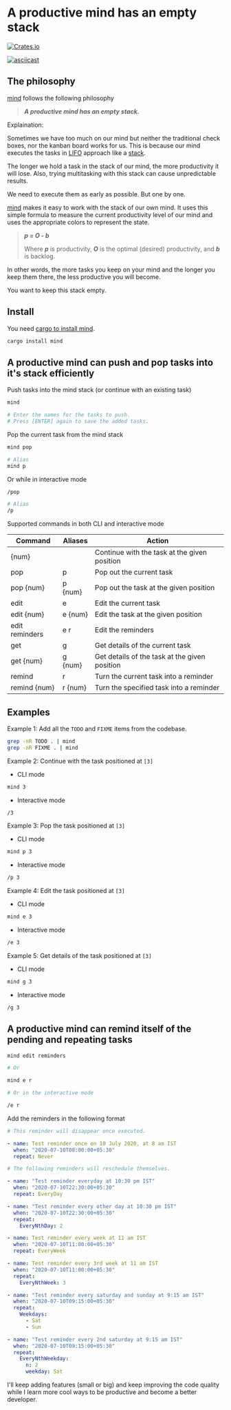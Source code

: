 A productive mind has an empty stack
===================================

[![Crates.io](https://img.shields.io/crates/v/mind.svg)](https://crates.io/crates/mind)

[![asciicast](https://asciinema.org/a/345440.svg)](https://asciinema.org/a/345440)

The philosophy
--------------

[mind](https://github.com/sayanarijit/mind) follows the following philosophy

> ***A productive mind has an empty stack.***

Explaination:

Sometimes we have too much on our mind but neither the traditional check boxes, nor
the kanban board works for us. This is because our mind executes the tasks in
[LIFO](https://en.wikipedia.org/wiki/LIFO_(education)) approach like a
[stack](https://en.wikipedia.org/wiki/Stack_(abstract_data_type)).

The longer we hold a task in the stack of our mind, the more productivity it will
lose. Also, trying multitasking with this stack can cause unpredictable results.

We need to execute them as early as possible. But one by one.

[mind](https://github.com/sayanarijit/mind) makes it easy to work with the stack
of our own mind. It uses this simple formula to measure the current productivity
level of our mind and uses the appropriate colors to represent the state.

> ***p = O - b***
>
> Where ***p*** is productivity, ***O*** is the optimal (desired) productivity,
> and ***b*** is backlog.

In other words, the more tasks you keep on your mind and the longer you keep them
there, the less productive you will become.

You want to keep this stack empty.

Install
-------

You need [cargo to install mind](https://www.rust-lang.org/tools/install).

```bash
cargo install mind
```

A productive mind can push and pop tasks into it's stack efficiently
--------------------------------------------------------------------

Push tasks into the mind stack (or continue with an existing task)

```bash
mind

# Enter the names for the tasks to push.
# Press [ENTER] again to save the added tasks.
```

Pop the current task from the mind stack

```bash
mind pop

# Alias
mind p
```

Or while in interactive mode

```bash
/pop

# Alias
/p
```

Supported commands in both CLI and interactive mode

 Command       | Aliases   | Action
---------------|-----------|------------------------------------------
{num}          |           | Continue with the task at the given position
pop            | p         | Pop out the current task
pop {num}      | p {num}   | Pop out the task at the given position
edit           | e         | Edit the current task
edit {num}     | e {num}   | Edit the task at the given position
edit reminders | e r       | Edit the reminders
get            | g         | Get details of the current task
get {num}      | g {num}   | Get details of the task at the given position
remind         | r         | Turn the current task into a reminder
remind {num}   | r {num}   | Turn the specified task into a reminder

Examples
--------

Example 1: Add all the `TODO` and `FIXME` items from the codebase.

```bash
grep -nR TODO . | mind
grep -nR FIXME . | mind
```

Example 2: Continue with the task positioned at `[3]`

* CLI mode

```bash
mind 3
```

* Interactive mode

```bash
/3
```

Example 3: Pop the task positioned at `[3]`

* CLI mode

```bash
mind p 3
```

* Interactive mode

```bash
/p 3
```

Example 4: Edit the task positioned at `[3]`

* CLI mode

```bash
mind e 3
```

* Interactive mode

```bash
/e 3
```

Example 5: Get details of the task positioned at `[3]`

* CLI mode

```bash
mind g 3
```

* Interactive mode

```bash
/g 3
```

A productive mind can remind itself of the pending and repeating tasks
----------------------------------------------------------------------

```bash
mind edit reminders

# Or

mind e r

# Or in the interactive mode

/e r
```

Add the reminders in the following format

```yaml
# This reminder will disappear once executed.

- name: Test reminder once on 10 July 2020, at 8 am IST
  when: "2020-07-10T08:00:00+05:30"
  repeat: Never

# The following reminders will reschedule themselves.

- name: "Test reminder everyday at 10:30 pm IST"
  when: "2020-07-10T22:30:00+05:30"
  repeat: EveryDay

- name: "Test reminder every other day at 10:30 pm IST"
  when: "2020-07-10T22:30:00+05:30"
  repeat:
    EveryNthDay: 2

- name: Test reminder every week at 11 am IST
  when: "2020-07-10T11:00:00+05:30"
  repeat: EveryWeek

- name: Test reminder every 3rd week at 11 am IST
  when: "2020-07-10T11:00:00+05:30"
  repeat:
    EveryNthWeek: 3

- name: "Test reminder every saturday and sunday at 9:15 am IST"
  when: "2020-07-10T09:15:00+05:30"
  repeat:
    Weekdays:
      - Sat
      - Sun

- name: "Test reminder every 2nd saturday at 9:15 am IST"
  when: "2020-07-10T09:15:00+05:30"
  repeat:
    EveryNthWeekday:
      n: 2
      weekday: Sat
```

I'll keep adding features (small or big) and keep improving the code quality
while I learn more cool ways to be productive and become a better developer.
